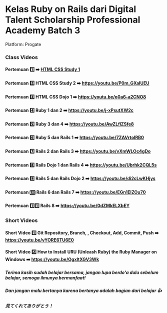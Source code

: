 # Kelas Ruby on Rails dari Digital Talent Scholarship Professional Academy Batch 3
Platform: Progate

### Class Videos
#### Pertemuan :one: :arrow_right: [HTML CSS Study 1](https://youtu.be/-SYPcpgSvfs "Title")  
#### Pertemuan :two: HTML CSS Study 2 :arrow_right: https://youtu.be/P0m_GXaIUEU
#### Pertemuan :three: HTML CSS Dojo 1 :arrow_right: https://youtu.be/o0a6-a2CNO8
#### Pertemuan :four: Ruby 1 dan 2 :arrow_right: https://youtu.be/j-xPsutXW2c
#### Pertemuan :five: Ruby 3 dan 4 :arrow_right: https://youtu.be/AwZLflZSfe8
#### Pertemuan :six: Ruby 5 dan Rails 1 :arrow_right: https://youtu.be/7ZAVrtolRB0
#### Pertemuan :seven: Rails 2 dan Rails 3 :arrow_right: https://youtu.be/vXmWLOc4gDo
#### Pertemuan :eight: Rails Dojo 1 dan Rails 4 :arrow_right: https://youtu.be/Ubrhk2CQL5s
#### Pertemuan :nine: Rails 5 dan Rails Dojo 2 :arrow_right: https://youtu.be/di2cLwKHjys
#### Pertemuan :keycap_ten: Rails 6 dan Rails 7 :arrow_right: https://youtu.be/EGn1EIZOu70
#### Pertemuan 1️⃣1️⃣ Rails 8 :arrow_right: https://youtu.be/0dZMkELXbEY

### Short Videos
#### Short Video :one: Git Repository, Branch, , Checkout, Add, Commit, Push :arrow_right:  https://youtu.be/vYORE6TU6E0
#### Short Video :two: How to Install URU (Unleash Ruby) the Ruby Manager on Windows :arrow_right: https://youtu.be/OgxltXGV3Wk


##### Terima kasih sudah belajar bersama, jangan lupa berdo'a dulu sebelum belajar, semoga ilmunya bermanfaat!
##### Dan jangan malu bertanya karena bertanya adalah bagian dari belajar :thumbsup: 

##### 見てくれてありがとう！
